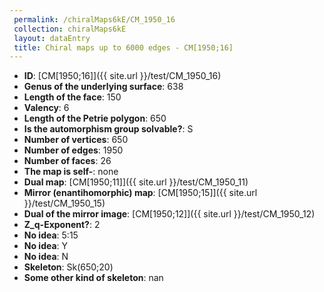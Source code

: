 ```yaml
--- 
 permalink: /chiralMaps6kE/CM_1950_16 
 collection: chiralMaps6kE
 layout: dataEntry
 title: Chiral maps up to 6000 edges - CM[1950;16]
---
```


- **ID**: [CM[1950;16]]({{ site.url }}/test/CM_1950_16)
- **Genus of the underlying surface**: 638
- **Length of the face**: 150
- **Valency**: 6
- **Length of the Petrie polygon**: 650
- **Is the automorphism group solvable?**: S
- **Number of vertices**: 650
- **Number of edges**: 1950
- **Number of faces**: 26
- **The map is self-**: none
- **Dual map**: [CM[1950;11]]({{ site.url }}/test/CM_1950_11)
- **Mirror (enantihomorphic) map**: [CM[1950;15]]({{ site.url }}/test/CM_1950_15)
- **Dual of the mirror image**: [CM[1950;12]]({{ site.url }}/test/CM_1950_12)
- **Z_q-Exponent?**: 2
- **No idea**:  5:15
- **No idea**: Y
- **No idea**: N
- **Skeleton**: Sk(650;20)
- **Some other kind of skeleton**: nan
